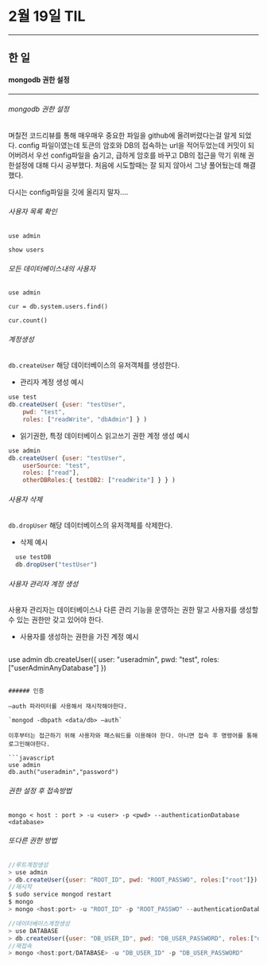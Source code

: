 # 2월 19일 TIL

------

## 한 일

#### mongodb 권한 설정

------

###### mongodb 권한 설정

며칠전 코드리뷰를 통해 매우매우 중요한 파일을 github에 올려버렸다는걸 알게 되었다. config 파일이였는데 토큰의 암호와 DB의 접속하는 url을 적어두었는데 커밋이 되어버려서 우선 config파일을 숨기고, 급하게 암호를 바꾸고 DB의 접근을 막기 위해 권한설정에 대해 다시 공부했다. 처음에 시도할때는 잘 되지 않아서 그냥 풀어뒀는데 해결했다.

다시는 config파일을 깃에 올리지 말자….

###### 사용자 목록 확인

`use admin`

`show users`

###### 모든 데이터베이스내의 사용자

`use admin`

`cur = db.system.users.find()`

`cur.count()`

###### 계정생성

`db.createUser` 해당 데이터베이스의 유저객체를 생성한다.

- 관리자 계정 생성 예시

```javascript
use test
db.createUser( {user: "testUser", 
    pwd: "test", 
    roles: ["readWrite", "dbAdmin"] } )
```

- 읽기권한, 특정 데이터베이스 읽고쓰기 권한 계정 생성 예시

```javascript
use admin
db.createUser( {user: "testUser", 
    userSource: "test", 
    roles: ["read"], 
    otherDBRoles:{ testDB2: ["readWrite"] } } )
```

###### 사용자 삭제

`db.dropUser` 해당 데이터베이스의 유저객체를 삭제한다.

- 삭제 예시

```javascript
  use testDB
  db.dropUser("testUser")
```

###### 사용자 관리자 계정 생성

사용자 관리자는 데이터베이스나 다른 관리 기능을 운영하는 권한 말고 사용자를 생성할 수 있는 권한만 갖고 있어야 한다.

- 사용자를 생성하는 권한을 가진 계정 예시

  ```javascript
use admin
db.createUser({ user: "useradmin",
	pwd: "test",
	roles: ["userAdminAnyDatabase"]
	})
  ```

###### 인증

—auth 파라미터를 사용해서 재시작해야한다.

`mongod -dbpath <data/db> —auth`

이후부터는 접근하기 위해 사용자와 패스워드를 이용해야 한다. 아니면 접속 후 명령어를 통해 로그인해야한다.

```javascript
use admin
db.auth("useradmin","password")
```

###### 권한 설정 후 접속방법

`mongo < host : port > -u <user> -p <pwd> --authenticationDatabase <database>`



###### 또다른 권한 방법

```javascript
//루트계정생성
> use admin
> db.createUser({user: "ROOT_ID", pwd: "ROOT_PASSWO", roles:["root"]})
//재시작
$ sudo service mongod restart
$ mongo
> mongo <host:port> -u "ROOT_ID" -p "ROOT_PASSWO" --authenticationDatabase "admin"

//데이터베이스계정생성
> use DATABASE
> db.createUser({user: "DB_USER_ID", pwd: "DB_USER_PASSWORD", roles:["dbOwner"]})
//재접속
> mongo <host:port/DATABASE> -u "DB_USER_ID" -p "DB_USER_PASSWORD"

```

